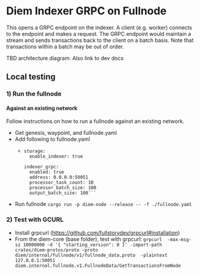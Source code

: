 # Diem Indexer GRPC on Fullnode

This opens a GRPC endpoint on the indexer. A client (e.g. worker) connects to the endpoint and makes a request. The GRPC endpoint would maintain a stream and sends transactions back to the client on a batch basis. Note that transactions within a batch may be out of order. 

TBD architecture diagram. Also link to dev docs

## Local testing
### 1) Run the fullnode

#### Against an existing network

Follow instructions on how to run a fullnode against an existing network.
* Get genesis, waypoint, and fullnode.yaml
* Add following to fullnode.yaml
  * ```
    storage:
      enable_indexer: true
    
    indexer_grpc:
      enabled: true
      address: 0.0.0.0:50051
      processor_task_count: 10
      processor_batch_size: 100
      output_batch_size: 100```
* Run fullnode `cargo run -p diem-node --release -- -f ./fullnode.yaml`

### 2) Test with GCURL
* Install grpcurl (https://github.com/fullstorydev/grpcurl#installation)
* From the diem-core (base folder), test with grpcurl: `grpcurl  -max-msg-sz 10000000 -d '{ "starting_version": 0 }' -import-path crates/diem-protos/proto -proto diem/internal/fullnode/v1/fullnode_data.proto  -plaintext 127.0.0.1:50051 diem.internal.fullnode.v1.FullnodeData/GetTransactionsFromNode`
